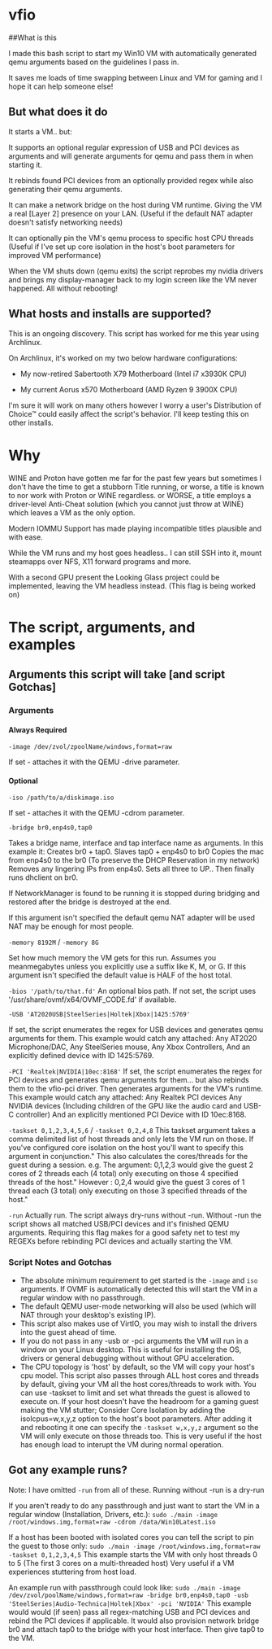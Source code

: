 # vfio

##What is this

I made this bash script to start my Win10 VM with automatically generated qemu arguments based on the guidelines I pass in.

It saves me loads of time swapping between Linux and VM for gaming and I hope it can help someone else!

## But what does it do

It starts a VM.. but:

  It supports an optional regular expression of USB and PCI devices as arguments and will generate arguments for qemu and pass them in when starting it.

  It rebinds found PCI devices from an optionally provided regex while also generating their qemu arguments.

  It can make a network bridge on the host during VM runtime. Giving the VM a real [Layer 2] presence on your LAN.
    (Useful if the default NAT adapter doesn't satisfy networking needs)

  It can optionally pin the VM's qemu process to specific host CPU threads
    (Useful if I've set up core isolation in the host's boot parameters for improved VM performance)

  When the VM shuts down (qemu exits) the script reprobes my nvidia drivers and brings my display-manager back to my login screen like the VM never happened. All without rebooting!

## What hosts and installs are supported?

This is an ongoing discovery. This script has worked for me this year using Archlinux.

On Archlinux, it's worked on my two below hardware configurations:

  - My now-retired Sabertooth X79 Motherboard (Intel i7 x3930K CPU)
  
  - My current     Aorus x570 Motherboard     (AMD Ryzen 9 3900X CPU)
    
I'm sure it will work on many others however I worry a user's Distribution of Choice™ could easily affect the script's behavior. I'll keep testing this on other installs.

# Why

WINE and Proton have gotten me far for the past few years but sometimes I don't have the time to get a stubborn Title running,
  or worse, a title is known to nor work with Proton or WINE regardless.
  or WORSE, a title employs a driver-level Anti-Cheat solution (which you cannot just throw at WINE) which leaves a VM as the only option.

Modern IOMMU Support has made playing incompatible titles plausible and with ease.

While the VM runs and my host goes headless.. I can still SSH into it, mount steamapps over NFS, X11 forward programs and more.

With a second GPU present the Looking Glass project could be implemented, leaving the VM headless instead. (This flag is being worked on)

# The script, arguments, and examples

## Arguments this script will take [and script Gotchas]

### Arguments

#### Always Required

`-image /dev/zvol/zpoolName/windows,format=raw`

   If set - attaches it with the QEMU -drive parameter.

#### Optional

`-iso /path/to/a/diskimage.iso`

   If set - attaches it with the QEMU -cdrom parameter.

`-bridge br0,enp4s0,tap0`

   Takes a bridge name, interface and tap interface name as arguments.
   In this example it:
     Creates br0 + tap0.
     Slaves tap0 + enp4s0 to br0
     Copies the mac from enp4s0 to the br0 (To preserve the DHCP Reservation in my network)
     Removes any lingering IPs from enp4s0.
     Sets all three to UP..
     Then finally runs dhclient on br0.

   If NetworkManager is found to be running it is stopped during bridging and restored after the bridge is destroyed at the end.
   
   If this argument isn't specified the default qemu NAT adapter will be used
    NAT may be enough for most people.
     
`-memory 8192M` / `-memory 8G`

   Set how much memory the VM gets for this run. Assumes you meanmegabytes unless you explicitly use a suffix like K, M, or G.
     If this argument isn't specified the default value is HALF of the host total.

`-bios '/path/to/that.fd'`
   An optional bios path.
     If not set, the script uses '/usr/share/ovmf/x64/OVMF_CODE.fd' if available.

`-USB 'AT2020USB|SteelSeries|Holtek|Xbox|1425:5769'`

   If set, the script enumerates the regex for USB devices and generates qemu arguments for them.
     This example would catch any attached:
       Any AT2020 Microphone/DAC,
       Any SteelSeries mouse,
       Any Xbox Controllers,
       And an explicitly defined device with ID 1425:5769.

`-PCI 'Realtek|NVIDIA|10ec:8168'`
   If set, the script enumerates the regex for PCI devices and generates qemu arguments for them... but also rebinds them to the vfio-pci driver.
   Then generates arguments for the VM's runtime.
     This example would catch any attached:
       Any Realtek PCI devices
       Any NVIDIA devices (Including children of the GPU like the audio card and USB-C controller)
       And an explicitly mentioned PCI Device with ID 10ec:8168.

`-taskset 0,1,2,3,4,5,6`  / `-taskset 0,2,4,8`
   This taskset argument takes a comma delimited list of host threads and only lets the VM run on those.
   If you've configured core isolation on the host you'll want to specify this argument in conjunction."
     This also calculates the cores/threads for the guest during a session.
       e.g.
       The argument: 0,1,2,3 would give the guest 2 cores of 2 threads each (4 total) only executing on those 4 specified threads of the host."
       However     : 0,2,4   would give the guest 3 cores of 1 thread  each (3 total) only executing on those 3 specified threads of the host."

`-run`
  Actually run. The script always dry-runs without -run.
    Without -run the script shows all matched USB/PCI devices and it's finished QEMU arguments.
    Requiring this flag makes for a good safety net to test my REGEXs before rebinding PCI devices and actually starting the VM.

### Script Notes and Gotchas

  - The absolute minimum requirement to get started is the `-image` and `iso` arguments.
    If OVMF is automatically detected this will start the VM in a regular window with no passthrough. 
  - The default QEMU user-mode networking will also be used (which will NAT through your desktop's existing IP).
  - This script also makes use of VirtIO, you may wish to install the drivers into the guest ahead of time.
  - If you do not pass in any -usb or -pci arguments the VM will run in a window on your Linux desktop.
      This is useful for installing the OS, drivers or general debugging without without GPU acceleration.
  - The CPU topology is 'host' by default, so the VM will copy your host's cpu model.
      This script also passes through ALL host cores and threads by default, giving your VM all the host cores/threads to work with.
      You can use -taskset to limit and set what threads the guest is allowed to execute on.
        If your host doesn't have the headroom for a gaming guest making the VM stutter; Consider Core Isolation by
        adding the isolcpus=w,x,y,z option to the host's boot parameters.
        After adding it and rebooting it one can specify the `-taskset w,x,y,z` argument so the VM will only execute on those threads too.
        This is very useful if the host has enough load to interupt the VM during normal operation.

## Got any example runs?

Note: I have omitted `-run` from all of these. Running without -run is a dry-run

If you aren't ready to do any passthrough and just want to start the VM in a regular window (Installation, Drivers, etc.):
  `sudo ./main -image /root/windows.img,format=raw -cdrom /data/Win10Latest.iso`

If a host has been booted with isolated cores you can tell the script to pin the guest to those only:
  `sudo ./main -image /root/windows.img,format=raw -taskset 0,1,2,3,4,5`
  This example starts the VM with only host threads 0 to 5 (The first 3 cores on a multi-threaded host)
  Very useful if a VM experiences stuttering from host load.

An example run with passthrough could look like:
  `sudo ./main -image /dev/zvol/poolName/windows,format=raw -bridge br0,enp4s0,tap0 -usb 'SteelSeries|Audio-Technica|Holtek|Xbox' -pci 'NVIDIA'`
  This example would  would (if seen) pass all regex-matching USB and PCI devices and rebind the PCI devices if applicable.
It would also provision network bridge br0 and attach tap0 to the bridge with your host interface. Then give tap0 to the VM.
